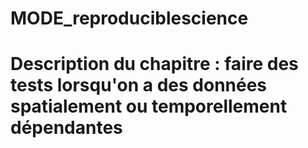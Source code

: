 # MODE_reproduciblescience

# Description du chapitre : faire des tests lorsqu'on a des données spatialement ou temporellement dépendantes
